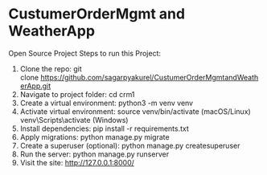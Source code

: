 # CustumerOrderMgmt and WeatherApp
Open Source Project
Steps to run this Project: 
1) Clone the repo:
      git clone https://github.com/sagarpyakurel/CustumerOrderMgmtandWeatherApp.git 
2) Navigate to project folder:
      cd crm1
3) Create a virtual environment:
      python3 -m venv venv
4) Activate virtual environment:
      source venv/bin/activate (macOS/Linux)
      venv\Scripts\activate (Windows)
5) Install dependencies:
      pip install -r requirements.txt
6) Apply migrations:
      python manage.py migrate
7) Create a superuser (optional):
      python manage.py createsuperuser
8) Run the server:
      python manage.py runserver
9) Visit the site:
      http://127.0.0.1:8000/
